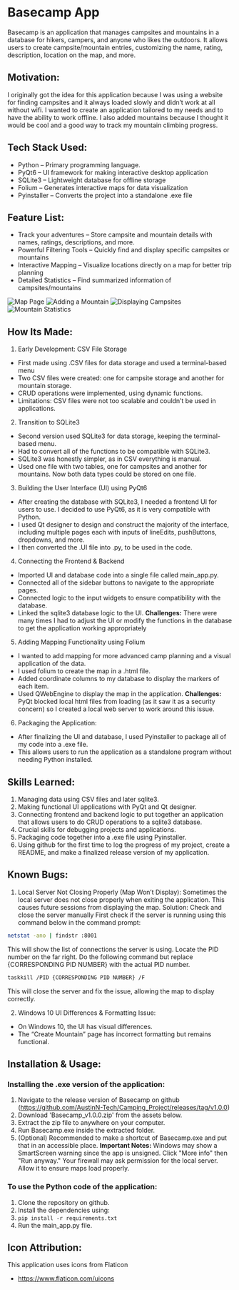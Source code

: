 # Basecamp App
Basecamp is an application that manages campsites and mountains in a database for hikers, campers, and anyone who likes the outdoors. It allows users to create campsite/mountain entries, customizing the name, rating, description, location on the map, and more.

## Motivation:
I originally got the idea for this application because I was using a website for finding campsites and it always loaded slowly and didn’t work at all without wifi. I wanted to create an application tailored to my needs and to have the ability to work offline. I also added mountains because I thought it would be cool and a good way to track my mountain climbing progress.


## Tech Stack Used:
* Python – Primary programming language.
* PyQt6 – UI framework for making interactive desktop application
* SQLite3 – Lightweight database for offline storage
* Folium – Generates interactive maps for data visualization
* Pyinstaller – Converts the project into a standalone .exe file


## Feature List:
* Track your adventures – Store campsite and mountain details with names, ratings, descriptions, and more.
* Powerful Filtering Tools – Quickly find and display specific campsites or mountains
* Interactive Mapping – Visualize locations directly on a map for better trip planning
* Detailed Statistics –  Find summarized information of campsites/mountains

![Map Page](screenshots/map_page.png)
![Adding a Mountain](screenshots/mountain_create.png)
![Displaying Campsites](screenshots/campsite_display.png)
![Mountain Statistics](screenshots/mountain_stats.png)

## How Its Made:
1. Early Development: CSV File Storage
- First made using .CSV files for data storage and used a terminal-based menu
- Two CSV files were created: one for campsite storage and another for mountain storage.
- CRUD operations were implemented, using dynamic functions.
- Limitations: CSV files were not too scalable and couldn’t be used in applications.
2. Transition to SQLite3
- Second version used SQLite3 for data storage, keeping the terminal-based menu.
- Had to convert all of the functions to be compatible with SQLite3.
- SQLite3 was honestly simpler, as in CSV everything is manual.
- Used one file with two tables, one for campsites and another for mountains. Now both data types could be stored on one file.
3. Building the User Interface (UI) using PyQt6
- After creating the database with SQLite3, I needed a frontend UI for users to use. I decided to use PyQt6, as it is very compatible with Python.
- I used Qt designer to design and construct the majority of the interface, including multiple pages each with inputs of lineEdits, pushButtons, dropdowns, and more.
- I then converted the .UI file into .py, to be used in the code.
4. Connecting the Frontend & Backend
- Imported UI and database code into a single file called main_app.py.
- Connected all of the sidebar buttons to navigate to the appropriate pages.
- Connected logic to the input widgets to ensure compatibility with the database.
- Linked the sqlite3 database logic to the UI.
**Challenges:** There were many times I had to adjust the UI or modify the functions in the database to get the application working appropriately
5. Adding Mapping Functionality using Folium
- I wanted to add mapping for more advanced camp planning and a visual application of the data.
- I used folium to create the map in a .html file. 
- Added coordinate columns to my database to display the markers of each item.
- Used QWebEngine to display the map in the application.
**Challenges:** PyQt blocked local html files from loading (as it saw it as a security concern) so I created a local web server to work around this issue.
6. Packaging the Application:
- After finalizing the UI and database, I used Pyinstaller to package all of my code into a .exe file.
- This allows users to run the application as a standalone program without needing Python installed.


## Skills Learned:
1. Managing data using CSV files and later sqlite3.
2. Making functional UI applications with PyQt and Qt designer.
3. Connecting frontend and backend logic to put together an application that allows users to do CRUD operations to a sqlite3 database.
4. Crucial skills for debugging projects and applications.
5. Packaging code together into a .exe file using Pyinstaller.
6. Using github for the first time to log the progress of my project, create a README, and make a finalized release version of my application.


## Known Bugs:
1. Local Server Not Closing Properly (Map Won’t Display):
Sometimes the local server does not close properly when exiting the application. This causes future sessions from displaying the map.
Solution: Check and close the server manually
First check if the server is running using this command below in the command prompt:
```bash
netstat -ano | findstr :8001
```
This will show the list of connections the server is using. Locate the PID number on the far right. Do the following command but replace {CORRESPONDING PID NUMBER} with the actual PID number.
```bash
taskkill /PID {CORRESPONDING PID NUMBER} /F
```
This will close the server and fix the issue, allowing the map to display correctly.

2. Windows 10 UI Differences & Formatting Issue:
- On Windows 10, the UI has visual differences.
- The “Create Mountain” page has incorrect formatting but remains functional.


## Installation & Usage:
### Installing the .exe version of the application:
1. Navigate to the release version of Basecamp on github (https://github.com/AustinN-Tech/Camping_Project/releases/tag/v1.0.0)
2. Download 'Basecamp_v1.0.0.zip' from the assets below.
3. Extract the zip file to anywhere on your computer.
4. Run Basecamp.exe inside the extracted folder.
5. (Optional) Recommended to make a shortcut of Basecamp.exe and put that in an accessible place.
**Important Notes:**
Windows may show a SmartScreen warning since the app is unsigned. Click "More info" then "Run anyway."
Your firewall may ask permission for the local server. Allow it to ensure maps load properly.

### To use the Python code of the application:
1. Clone the repository on github.
2. Install the dependencies using:
4. ```pip install -r requirements.txt```
5. Run the main_app.py file.


## Icon Attribution:
This application uses icons from Flaticon
* https://www.flaticon.com/uicons
